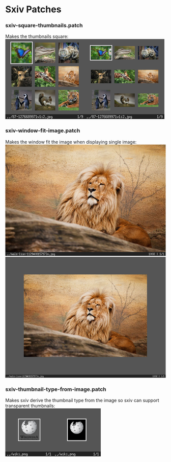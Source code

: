 # Sxiv Patches
### sxiv-square-thumbnails.patch
  Makes the thumbnails square:  
  ![](preview/2015-03-01-184719_250x250_scrot.png)![](preview/2015-03-01-190007_250x250_scrot.png)
### sxiv-window-fit-image.patch
  Makes the window fit the image when displaying single image:  
  ![](preview/2015-03-01-185650_615x425_scrot.png)![](preview/2015-03-01-184958_800x600_scrot.png)

### sxiv-thumbnail-type-from-image.patch
  Makes sxiv derive the thumbnail type from the image
  so sxiv can support transparent thumbnails:  
  ![](preview/2015-03-01-190252_150x150_scrot.png)![](preview/2015-03-01-190035_150x150_scrot.png)

